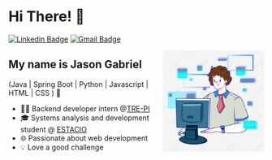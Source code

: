 <h1>Hi There! 👋</h1>

[![Linkedin Badge](https://img.shields.io/badge/-LinkedIn-6633cc?style=flat-square&logo=Linkedin&logoColor=white&link=https://www.linkedin.com/in/fernanda-kipper-5958a61a9/)](https://br.linkedin.com/in/jason-gabriel-ara%C3%BAjo-da-silva-b7a89b1a2)
[![Gmail Badge](https://img.shields.io/badge/-analista.gabrielteixeira@gmail.com-6633cc?style=flat-square&logo=Gmail&logoColor=white&link=mailto:analista.gabrielteixeira@gmail.com)](mailto:analista.gabrielteixeira@gmail.com)

<img align="right" alt="Code image" src="./coding2.png"  width="200px"/>

## My name is Jason Gabriel
(Java | Spring Boot | Python | Javascript | HTML | CSS ) 🚀
- 👩‍💻 Backend developer intern @[TRE-PI](https://www.tre-pi.jus.br/)
- 🎓 Systems analysis and development student @ [ESTACIO](https://estacio.br/)
- 🌐 Passionate about web development
- 💡 Love a good challenge

<div align="left">
  
  
 </div>
